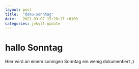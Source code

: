 ```yaml
---
layout: post
title:  "doku-sonntag"
date:   2021-03-07 15:20:17 +0100
categories: jekyll update
---
```


# hallo Sonntag

Hier wird an einem sonnigen Sonntag ein wenig dokumentiert ;)